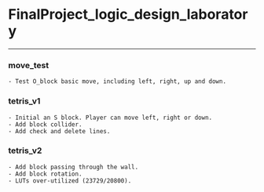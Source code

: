 # FinalProject_logic_design_laboratory

---

### move_test
    - Test O_block basic move, including left, right, up and down.

### tetris_v1
    - Initial an S block. Player can move left, right or down.  
    - Add block collider.
    - Add check and delete lines.

### tetris_v2
    - Add block passing through the wall.
    - Add block rotation.
    - LUTs over-utilized (23729/20800).
